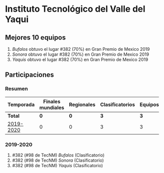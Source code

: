 ---
---

# Instituto Tecnológico del Valle del Yaqui

## Mejores 10 equipos

1. _Bufalos_ obtuvo el lugar #382 (70%) en Gran Premio de Mexico 2019
1. _Sonora_ obtuvo el lugar #382 (70%) en Gran Premio de Mexico 2019
1. _Yaquis_ obtuvo el lugar #382 (70%) en Gran Premio de Mexico 2019

## Participaciones

### Resumen

| Temporada | Finales mundiales | Regionales | Clasificatorios | Equipos |
| --- | --- | --- | --- | --- |
| **Total** | **0** | **0** | **3** | **3** |
| [2019-2020](#2019-2020) | 0 | 0 | 3 | 3 |

### 2019-2020

1. #382 (#98 de TecNM) _Bufalos_ (Clasificatorio)
1. #382 (#98 de TecNM) _Sonora_ (Clasificatorio)
1. #382 (#98 de TecNM) _Yaquis_ (Clasificatorio)



